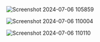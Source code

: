 ![Screenshot 2024-07-06 105859](https://github.com/UtkarshChaube/DecentraDrive/assets/97390009/909395f9-19b0-4344-bbc8-fabc843dd9ee)


![Screenshot 2024-07-06 110004](https://github.com/UtkarshChaube/DecentraDrive/assets/97390009/32327d6a-5224-4111-aca3-4255e354a81b)


![Screenshot 2024-07-06 110110](https://github.com/UtkarshChaube/DecentraDrive/assets/97390009/44146f6a-54f3-4160-a2e1-03fbe2111d8a)
